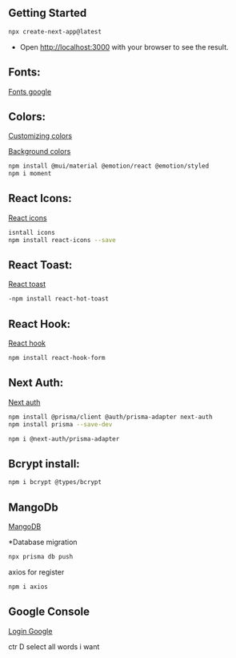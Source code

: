 ## Getting Started
```bash
npx create-next-app@latest
```

* Open [http://localhost:3000](http://localhost:3000) with your browser to see the result.





## Fonts:
[Fonts google](https://fonts.google.com/)


## Colors:
[Customizing colors](https://tailwindcss.com/docs/customizing-colors)

[Background colors](https://tailwindcss.com/docs/background-colors)

```bash
npm install @mui/material @emotion/react @emotion/styled
npm i moment
```

## React Icons:
[React icons](https://react-icons.github.io/react-icons)
```bash
isntall icons
npm install react-icons --save
```
## React Toast:
[React toast](https://react-hot-toast.com/docs)
```bash
-npm install react-hot-toast
```

## React Hook:
[React hook](https://react-hook-form.com/get-started)
```bash
npm install react-hook-form
```

## Next Auth:
[Next auth](https://next-auth.js.org/)
```bash
npm install @prisma/client @auth/prisma-adapter next-auth
npm install prisma --save-dev

npm i @next-auth/prisma-adapter
```

## Bcrypt install: 
```bash
npm i bcrypt @types/bcrypt
```


## MangoDb
[MangoDB](https://cloud.mongodb.com/)

*Database migration
```bash
npx prisma db push
```

axios for register
```bash
npm i axios
```

## Google Console
[Login Google](https://console.cloud.google.com/welcome?hl=pl&project=asnet-shop)

ctr D select all words i want


